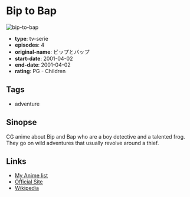 # Bip to Bap

![bip-to-bap](https://cdn.myanimelist.net/images/anime/12/70635.jpg)

-   **type**: tv-serie
-   **episodes**: 4
-   **original-name**: ビップとバップ
-   **start-date**: 2001-04-02
-   **end-date**: 2001-04-02
-   **rating**: PG - Children

## Tags

-   adventure

## Sinopse

CG anime about Bip and Bap who are a boy detective and a talented frog. They go on wild adventures that usually revolve around a thief.

## Links

-   [My Anime list](https://myanimelist.net/anime/29373/Bip_to_Bap)
-   [Official Site](http://www9.nhk.or.jp/anime/petit/bipbap.html)
-   [Wikipedia](http://ja.wikipedia.org/wiki/%E3%83%93%E3%83%83%E3%83%97%E3%81%A8%E3%83%90%E3%83%83%E3%83%97)
